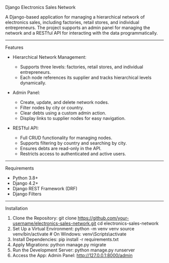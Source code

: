 Django Electronics Sales Network

A Django-based application for managing a hierarchical network of electronics sales, including factories, retail stores, and individual entrepreneurs. The project supports an admin panel for managing the network and a RESTful API for interacting with the data programmatically.

---

Features

- Hierarchical Network Management:
  - Supports three levels: factories, retail stores, and individual entrepreneurs.
  - Each node references its supplier and tracks hierarchical levels dynamically.
  
- Admin Panel:
  - Create, update, and delete network nodes.
  - Filter nodes by city or country.
  - Clear debts using a custom admin action.
  - Display links to supplier nodes for easy navigation.

- RESTful API:
  - Full CRUD functionality for managing nodes.
  - Supports filtering by country and searching by city.
  - Ensures debts are read-only in the API.
  - Restricts access to authenticated and active users.

---

Requirements

- Python 3.8+
- Django 4.2+
- Django REST Framework (DRF)
- Django Filters

---

Installation

1. Clone the Repository:
   git clone https://github.com/your-username/electronics-sales-network.git
   cd electronics-sales-network
2. Set Up a Virtual Environment:
python -m venv venv
source venv/bin/activate  # On Windows: venv\Scripts\activate
3. Install Dependencies:
   pip install -r requirements.txt
4. Apply Migrations:
   python manage.py migrate
5. Run the Development Server:
   python manage.py runserver
6. Access the App:
Admin Panel: http://127.0.0.1:8000/admin

